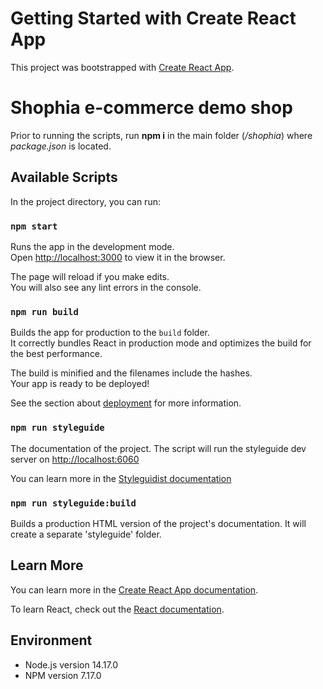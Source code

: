 # Getting Started with Create React App

This project was bootstrapped with [Create React App](https://github.com/facebook/create-react-app).

# Shophia e-commerce demo shop

Prior to running the scripts, run **npm i** in the main folder (*/shophia*) where *package.json* is located.

## Available Scripts

In the project directory, you can run:

### `npm start`

Runs the app in the development mode.\
Open [http://localhost:3000](http://localhost:3000) to view it in the browser.

The page will reload if you make edits.\
You will also see any lint errors in the console.

### `npm run build`

Builds the app for production to the `build` folder.\
It correctly bundles React in production mode and optimizes the build for the best performance.

The build is minified and the filenames include the hashes.\
Your app is ready to be deployed!

See the section about [deployment](https://facebook.github.io/create-react-app/docs/deployment) for more information.

### `npm run styleguide`

The documentation of the project. The script will run the styleguide dev server on [http://localhost:6060](http://localhost:6060)

You can learn more in the [Styleguidist documentation](https://react-styleguidist.js.org/docs/getting-started/)

### `npm run styleguide:build`

Builds a production HTML version of the project's documentation. It will create a separate 'styleguide' folder.

## Learn More

You can learn more in the [Create React App documentation](https://facebook.github.io/create-react-app/docs/getting-started).

To learn React, check out the [React documentation](https://reactjs.org/).

## Environment

- Node.js version 14.17.0
- NPM version 7.17.0